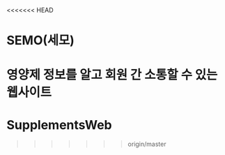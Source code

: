 <<<<<<< HEAD
# SEMO(세모)

영양제 정보를 알고 회원 간 소통할 수 있는 웹사이트
=======
# SupplementsWeb
>>>>>>> origin/master
